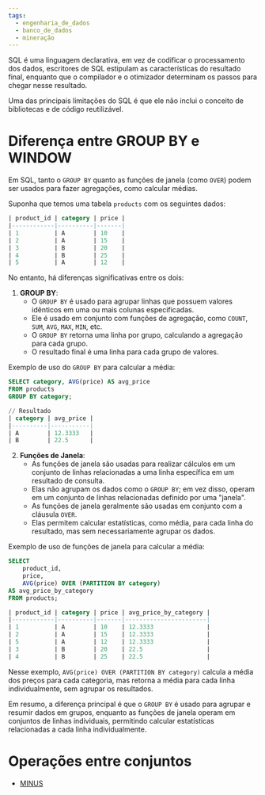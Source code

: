 ```yaml
---
tags:
  - engenharia_de_dados
  - banco_de_dados
  - mineração
---
```

SQL é uma linguagem declarativa, em vez de codificar o processamento dos dados, escritores de SQL estipulam as características do resultado final, enquanto que o compilador e o otimizador determinam os passos para chegar nesse resultado.

Uma das principais limitações do SQL é que ele não inclui o conceito de bibliotecas e de código reutilizável.

# Diferença entre GROUP BY e WINDOW

Em SQL, tanto o `GROUP BY` quanto as funções de janela (como `OVER`) podem ser usados para fazer agregações, como calcular médias. 

Suponha que temos uma tabela `products` com os seguintes dados:

```sql
| product_id | category | price |
|------------|----------|-------|
| 1          | A        | 10    |
| 2          | A        | 15    |
| 3          | B        | 20    |
| 4          | B        | 25    |
| 5          | A        | 12    |
```

No entanto, há diferenças significativas entre os dois:

1. **GROUP BY**:
    - O `GROUP BY` é usado para agrupar linhas que possuem valores idênticos em uma ou mais colunas especificadas.
    - Ele é usado em conjunto com funções de agregação, como `COUNT`, `SUM`, `AVG`, `MAX`, `MIN`, etc.
    - O `GROUP BY` retorna uma linha por grupo, calculando a agregação para cada grupo.
    - O resultado final é uma linha para cada grupo de valores.

Exemplo de uso do `GROUP BY` para calcular a média:

```sql
SELECT category, AVG(price) AS avg_price
FROM products
GROUP BY category;
```

```sql
// Resultado
| category | avg_price |
|----------|-----------|
| A        | 12.3333   |
| B        | 22.5      |
```

2. **Funções de Janela**:
    - As funções de janela são usadas para realizar cálculos em um conjunto de linhas relacionadas a uma linha específica em um resultado de consulta.
    - Elas não agrupam os dados como o `GROUP BY`; em vez disso, operam em um conjunto de linhas relacionadas definido por uma "janela".
    - As funções de janela geralmente são usadas em conjunto com a cláusula `OVER`.
    - Elas permitem calcular estatísticas, como média, para cada linha do resultado, mas sem necessariamente agrupar os dados.

Exemplo de uso de funções de janela para calcular a média:

```sql
SELECT 
	product_id, 
	price, 
	AVG(price) OVER (PARTITION BY category) 
AS avg_price_by_category 
FROM products;
```

```sql
| product_id | category | price | avg_price_by_category |
|------------|----------|-------|-----------------------|
| 1          | A        | 10    | 12.3333               |
| 2          | A        | 15    | 12.3333               |
| 5          | A        | 12    | 12.3333               |
| 3          | B        | 20    | 22.5                  |
| 4          | B        | 25    | 22.5                  |
```

Nesse exemplo, `AVG(price) OVER (PARTITION BY category)` calcula a média dos preços para cada categoria, mas retorna a média para cada linha individualmente, sem agrupar os resultados.

Em resumo, a diferença principal é que o `GROUP BY` é usado para agrupar e resumir dados em grupos, enquanto as funções de janela operam em conjuntos de linhas individuais, permitindo calcular estatísticas relacionadas a cada linha individualmente.

# Operações entre conjuntos

- [MINUS](https://www.1keydata.com/pt/sql/sql-minus.php)